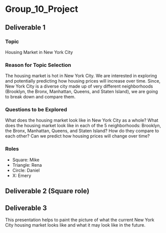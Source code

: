 # Group_10_Project

## Deliverable 1

### Topic
Housing Market in New York City

### Reason for Topic Selection
The housing market is hot in New York City. We are interested in exploring and potentially predicting how housing prices will increase over time. Since, New York City is a diverse city made up of very different neighborhoods (Brooklyn, the Bronx, Manhattan, Queens, and Staten Island), we are going to break down and compare them.

### Questions to be Explored
What does the housing market look like in New York City as a whole?
What does the housing market look like in each of the 5 neighborhoods: Brooklyn, the Bronx, Manhattan, Queens, and Staten Island?
How do they compare to each other?
Can we predict how housing prices will change over time?

### Roles
- Square: Mike
- Triangle: Rena
- Circle: Daniel
- X: Emery


## Deliverable 2 (**Square role**)


## Deliverable 3

This presentation helps to paint the picture of what the current New York City housing market looks like and what it may look like in the future.
